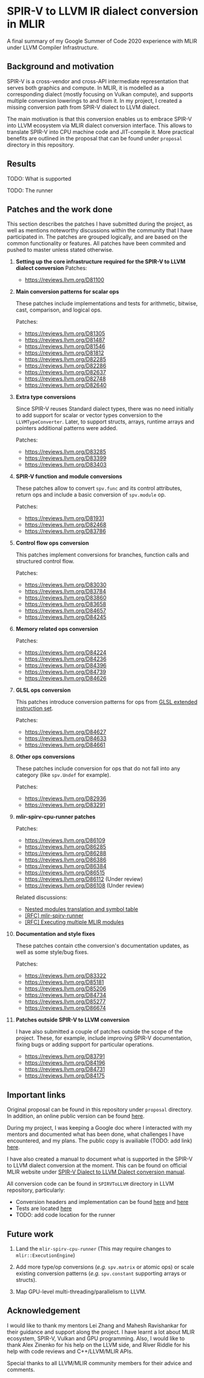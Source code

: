 # SPIR-V to LLVM IR dialect conversion in MLIR

A final summary of my Google Summer of Code 2020 experience with MLIR under
LLVM Compiler Infrastructure.

## Background and motivation

SPIR-V is a cross-vendor and cross-API intermediate representation that serves
both graphics and compute. In MLIR, it is modelled as a corresponding dialect
(mostly focusing on Vulkan compute), and supports multiple conversion lowerings
to and from it. In my project, I created a missing conversion path from SPIR-V
dialect to LLVM dialect.

The main motivation is that this conversion enables us to embrace
SPIR-V into LLVM ecosystem via MLIR dialect conversion interface. This allows to
translate SPIR-V into CPU machine code and JIT-compile it. More practical
benefits are outlined in the proposal that can be found under `proposal`
directory in this repository.

## Results

TODO: What is supported

TODO: The runner

## Patches and the work done

This section describes the patches I have submitted during the project, as well
as mentions noteworthy discussions within the community that I have participated
in. The patches are grouped logically, and are based on the common
functionality or features. All patches have been commited and pushed to master
unless stated otherwise.

1. **Setting up the core infrastructure required for the SPIR-V to LLVM dialect conversion**
   Patches:
   - https://reviews.llvm.org/D81100

2. **Main conversion patterns for scalar ops**

   These patches include implementations and tests for arithmetic, bitwise,
   cast, comparison, and logical ops.

   Patches:

   - https://reviews.llvm.org/D81305
   - https://reviews.llvm.org/D81487
   - https://reviews.llvm.org/D81546
   - https://reviews.llvm.org/D81812
   - https://reviews.llvm.org/D82285
   - https://reviews.llvm.org/D82286
   - https://reviews.llvm.org/D82637
   - https://reviews.llvm.org/D82748
   - https://reviews.llvm.org/D82640

3. **Extra type conversions**

   Since SPIR-V reuses Standard dialect types, there was no need initially to
   add support for scalar or vector types conversion to the `LLVMTypeConverter`.
   Later, to support structs, arrays, runtime arrays and pointers additional
   patterns were added.

   Patches:

   - https://reviews.llvm.org/D83285
   - https://reviews.llvm.org/D83399
   - https://reviews.llvm.org/D83403

4. **SPIR-V function and module conversions**

   These patches allow to convert `spv.func` and its control attributes, return
   ops and include a basic conversion of `spv.module` op.

   Patches:

   - https://reviews.llvm.org/D81931
   - https://reviews.llvm.org/D82468
   - https://reviews.llvm.org/D83786 

5. **Control flow ops conversion**

   This patches implement conversions for branches, function calls and
   structured control flow.

   Patches:

   - https://reviews.llvm.org/D83030
   - https://reviews.llvm.org/D83784
   - https://reviews.llvm.org/D83860
   - https://reviews.llvm.org/D83658
   - https://reviews.llvm.org/D84657
   - https://reviews.llvm.org/D84245

6. **Memory related ops conversion**

   Patches:

   - https://reviews.llvm.org/D84224
   - https://reviews.llvm.org/D84236
   - https://reviews.llvm.org/D84396
   - https://reviews.llvm.org/D84739
   - https://reviews.llvm.org/D84626

7. **GLSL ops conversion**

   This patches introduce conversion patterns for ops from
   [GLSL extended instruction set](https://www.khronos.org/registry/spir-v/specs/1.0/GLSL.std.450.html).

   Patches:

   - https://reviews.llvm.org/D84627
   - https://reviews.llvm.org/D84633
   - https://reviews.llvm.org/D84661

8. **Other ops conversions**

   These patches include conversion for ops that do not fall into any category
   (like `spv.Undef` for example).

   Patches:

   - https://reviews.llvm.org/D82936
   - https://reviews.llvm.org/D83291

9. **mlir-spirv-cpu-runner patches**

   Patches:

   - https://reviews.llvm.org/D86109
   - https://reviews.llvm.org/D86285
   - https://reviews.llvm.org/D86288
   - https://reviews.llvm.org/D86386
   - https://reviews.llvm.org/D86384
   - https://reviews.llvm.org/D86515
   - https://reviews.llvm.org/D86112 (Under review)
   - https://reviews.llvm.org/D86108 (Under review)

   Related discussions:

   - [Nested modules translation and symbol table](https://llvm.discourse.group/t/nested-modules-translation-and-symbol-table/1536)
   - [[RFC] mlir-spirv-runner](https://llvm.discourse.group/t/rfc-mlir-spirv-runner/1564/5)
   - [[RFC] Executing multiple MLIR modules](https://llvm.discourse.group/t/rfc-executing-multiple-mlir-modules/1616/3)

10. **Documentation and style fixes**

    These patches contain cthe conversion's documentation updates, as well as
    some style/bug fixes.

    Patches:

    - https://reviews.llvm.org/D83322
    - https://reviews.llvm.org/D85181
    - https://reviews.llvm.org/D85206
    - https://reviews.llvm.org/D84734
    - https://reviews.llvm.org/D85277
    - https://reviews.llvm.org/D86674

11. **Patches outside SPIR-V to LLVM conversion**

    I have also submitted a couple of patches outside the scope of the project.
    These, for example, include improving SPIR-V documentation, fixing bugs or
    adding support for particular operations.

    - https://reviews.llvm.org/D83791
    - https://reviews.llvm.org/D84196
    - https://reviews.llvm.org/D84731
    - https://reviews.llvm.org/D84175

## Important links

Original proposal can be found in this repository under `proposal` directory. In
addition, an online public version can be found [here](https://llvm.discourse.group/t/gsoc-proposal-spir-v-to-llvm-ir-dialect-conversion-in-mlir/812).

During my project, I was keeping a Google doc where I interacted with my mentors
and documented what has been done, what challenges I have encountered, and my
plans. The public copy is availiable (TODO: add link) [here]().

I have also created a manual to document what is supported in the SPIR-V to LLVM
dialect conversion at the moment. This can be found on official MLIR website
under [SPIR-V Dialect to LLVM Dialect conversion manual](https://mlir.llvm.org/docs/SPIRVToLLVMDialectConversion/).

All conversion code can be found in `SPIRVToLLVM` directory in LLVM
repository, particularly:
 - Conversion headers and implementation can be found
  [here](https://github.com/llvm/llvm-project/tree/05777ab941063192b9ccb1775358a83a2700ccc1/mlir/include/mlir/Conversion/SPIRVToLLVM)
  and [here](https://github.com/llvm/llvm-project/tree/05777ab941063192b9ccb1775358a83a2700ccc1/mlir/lib/Conversion/SPIRVToLLVM)
 - Tests are located [here](https://github.com/llvm/llvm-project/tree/05777ab941063192b9ccb1775358a83a2700ccc1/mlir/test/Conversion/SPIRVToLLVM)
 - TODO: add code location for the runner

## Future work

1. Land the `mlir-spirv-cpu-runner` (This may require changes to `mlir::ExecutionEngine`)

2. Add more type/op conversions (*e.g.* `spv.matrix` or atomic ops) or scale existing conversion patterns (*e.g.* `spv.constant` supporting arrays or structs).

3. Map GPU-level multi-threading/parallelism to LLVM.

## Acknowledgement

I would like to thank my mentors Lei Zhang and Mahesh Ravishankar for their
guidance and support along the project. I have learnt a lot about MLIR
ecosystem, SPIR-V, Vulkan and GPU programming. Also, I would like to thank
Alex Zinenko for his help on the LLVM side, and River Riddle for his help with
code reviews and C++/LLVM/MLIR APIs.

Special thanks to all LLVM/MLIR community members for their advice and comments.
